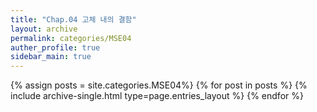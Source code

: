 ```yaml
---
title: "Chap.04 고체 내의 결함"
layout: archive
permalink: categories/MSE04
auther_profile: true
sidebar_main: true
---
```


{% assign posts = site.categories.MSE04%}
{% for post in posts %} {% include archive-single.html type=page.entries_layout %} {% endfor %}
